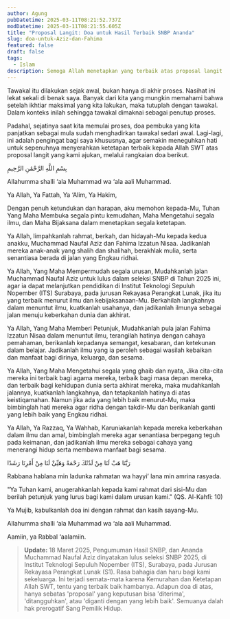 ```yaml
---
author: Agung
pubDatetime: 2025-03-11T08:21:52.737Z
modDatetime: 2025-03-11T08:21:55.605Z
title: "Proposal Langit: Doa untuk Hasil Terbaik SNBP Ananda"
slug: doa-untuk-Aziz-dan-Fahima
featured: false
draft: false
tags:
  - Islam
description: Semoga Allah menetapkan yang terbaik atas proposal langit yang kami ajukan melalui rangkaian doa ini.
---
```


Tawakal itu dilakukan sejak awal, bukan hanya di akhir proses. Nasihat ini lekat sekali di benak saya. Banyak dari kita yang mungkin memahami bahwa setelah ikhtiar maksimal yang kita lakukan, maka tutuplah dengan tawakal. Dalam konteks inilah sehingga tawakal dimaknai sebagai penutup proses.

Padahal, sejatinya saat kita memulai proses, doa pembuka yang kita panjatkan sebagai mula sudah menghadirkan tawakal sedari awal. Lagi-lagi, ini adalah pengingat bagi saya khususnya, agar semakin meneguhkan hati untuk sepenuhnya menyerahkan ketetapan terbaik kepada Allah SWT atas proposal langit yang kami ajukan, melalui rangkaian doa berikut.

بِسْمِ اللَّهِ الرَّحْمَٰنِ الرَّحِيمِ

Allahumma shalli ‘ala Muhammad wa ‘ala aali Muhammad.

Ya Allah, Ya Fattah, Ya ‘Alim, Ya Hakim,

Dengan penuh ketundukan dan harapan, aku memohon kepada-Mu, Tuhan Yang Maha Membuka segala pintu kemudahan, Maha Mengetahui segala ilmu, dan Maha Bijaksana dalam menetapkan segala ketetapan.

Ya Allah, limpahkanlah rahmat, berkah, dan hidayah-Mu kepada kedua anakku, Muchammad Naufal Aziz dan Fahima Izzatun Nisaa.
Jadikanlah mereka anak-anak yang shalih dan shalihah, berakhlak mulia, serta senantiasa berada di jalan yang Engkau ridhai.

Ya Allah, Yang Maha Mempermudah segala urusan,
Mudahkanlah jalan Muchammad Naufal Aziz untuk lulus dalam seleksi SNBP di Tahun 2025 ini, agar ia dapat melanjutkan pendidikan di Institut Teknologi Sepuluh Nopember (ITS) Surabaya, pada jurusan Rekayasa Perangkat Lunak, jika itu yang terbaik menurut ilmu dan kebijaksanaan-Mu.
Berkahilah langkahnya dalam menuntut ilmu, kuatkanlah usahanya, dan jadikanlah ilmunya sebagai jalan menuju keberkahan dunia dan akhirat.

Ya Allah, Yang Maha Memberi Petunjuk,
Mudahkanlah pula jalan Fahima Izzatun Nisaa dalam menuntut ilmu, terangilah hatinya dengan cahaya pemahaman, berikanlah kepadanya semangat, kesabaran, dan ketekunan dalam belajar.
Jadikanlah ilmu yang ia peroleh sebagai wasilah kebaikan dan manfaat bagi dirinya, keluarga, dan sesama.

Ya Allah, Yang Maha Mengetahui segala yang ghaib dan nyata,
Jika cita-cita mereka ini terbaik bagi agama mereka, terbaik bagi masa depan mereka, dan terbaik bagi kehidupan dunia serta akhirat mereka, maka mudahkanlah jalannya, kuatkanlah langkahnya, dan tetapkanlah hatinya di atas keistiqamahan.
Namun jika ada yang lebih baik menurut-Mu, maka bimbinglah hati mereka agar ridha dengan takdir-Mu dan berikanlah ganti yang lebih baik yang Engkau ridhai.

Ya Allah, Ya Razzaq, Ya Wahhab,
Karuniakanlah kepada mereka keberkahan dalam ilmu dan amal, bimbinglah mereka agar senantiasa berpegang teguh pada keimanan, dan jadikanlah ilmu mereka sebagai cahaya yang menerangi hidup serta membawa manfaat bagi sesama.

رَبَّنَا هَبْ لَنَا مِنْ لَدُنْكَ رَحْمَةً وَهَيِّئْ لَنَا مِنْ أَمْرِنَا رَشَدًا

Rabbana hablana min ladunka rahmatan wa hayyi’ lana min amrina rasyada.

"Ya Tuhan kami, anugerahkanlah kepada kami rahmat dari sisi-Mu dan berilah petunjuk yang lurus bagi kami dalam urusan kami." (QS. Al-Kahfi: 10)

Ya Mujib, kabulkanlah doa ini dengan rahmat dan kasih sayang-Mu.

Allahumma shalli ‘ala Muhammad wa ‘ala aali Muhammad.

Aamiin, ya Rabbal ‘aalamiin.

> **Update:** 18 Maret 2025, Pengumuman Hasil SNBP, dan Ananda Muchammad Naufal Aziz dinyatakan lulus seleksi SNBP 2025, di Institut Teknologi Sepuluh Nopember (ITS), Surabaya, pada Jurusan Rekayasa Perangkat Lunak (S1). Rasa bahagia dan haru bagi kami sekeluarga. Ini terjadi semata-mata karena Kemurahan dan Ketetapan Allah SWT, tentu yang terbaik baik hambanya. Adapun doa di atas, hanya sebatas 'proposal' yang keputusan bisa 'diterima', 'ditangguhkan', atau 'diganti dengan yang lebih baik'. Semuanya dalah hak prerogatif Sang Pemilik Hidup.